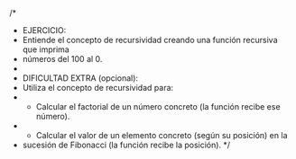 /*
* EJERCICIO:
* Entiende el concepto de recursividad creando una función recursiva que imprima
* números del 100 al 0.
*
* DIFICULTAD EXTRA (opcional):
* Utiliza el concepto de recursividad para:
* - Calcular el factorial de un número concreto (la función recibe ese número).
* - Calcular el valor de un elemento concreto (según su posición) en la 
*   sucesión de Fibonacci (la función recibe la posición).
*/